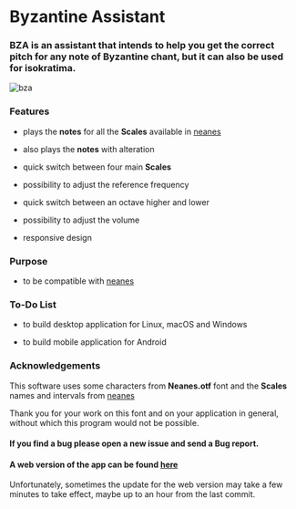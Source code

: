 # Byzantine Assistant

### BZA is an assistant that intends to help you get the correct pitch for any note of Byzantine chant, but it can also be used for isokratima.

![bza](https://user-images.githubusercontent.com/63643635/230186721-5948cf6c-4aed-4fe3-9682-247d33f97d67.png)

### Features

* plays the **notes** for all the **Scales** available in [neanes](https://github.com/danielgarthur/neanes)

* also plays the **notes** with alteration

* quick switch between four main **Scales**

* possibility to adjust the reference frequency

* quick switch between an octave higher and lower

* possibility to adjust the volume

* responsive design

### Purpose

* to be compatible with [neanes](https://github.com/danielgarthur/neanes)

### To-Do List

* to build desktop application for Linux, macOS and  Windows

* to build mobile application for Android

### Acknowledgements

This software uses some characters from **Neanes.otf** font and the **Scales** names and intervals from [neanes](https://github.com/danielgarthur/neanes)

Thank you for your work on this font and on your application in general, without which this program would not be possible.

#### If you find a bug please open a new issue and send a Bug report.

#### A web version of the app can be found [here](https://efraimkaov.github.io/bza/)

Unfortunately, sometimes the update for the web version may take a few minutes to take effect, maybe up to an hour from the last commit.
